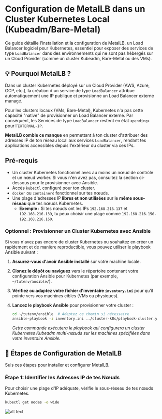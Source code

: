# Configuration de MetalLB dans un Cluster Kubernetes Local (Kubeadm/Bare-Metal)

Ce guide détaille l'installation et la configuration de MetalLB, un Load Balancer logiciel pour Kubernetes, essentiel pour exposer des services de type `LoadBalancer` dans des environnements qui ne sont pas hébergés sur un Cloud Provider (comme un cluster Kubeadm, Bare-Metal ou des VMs).


## 💡 Pourquoi MetalLB ?

Dans un cluster Kubernetes déployé sur un Cloud Provider (AWS, Azure, GCP, etc.), la création d'un service de type `LoadBalancer` attribue automatiquement une IP publique et provisionne un Load Balancer externe managé.

Pour les clusters locaux (VMs, Bare-Metal), Kubernetes n'a pas cette capacité "native" de provisionner un Load Balancer externe. Par conséquent, les Services de type `LoadBalancer` restent en état `<pending>` pour l'`EXTERNAL-IP`.

**MetalLB comble ce manque** en permettant à ton cluster d'attribuer des adresses IP de ton réseau local aux services `LoadBalancer`, rendant tes applications accessibles depuis l'extérieur du cluster via ces IPs.


## Pré-requis


*   Un cluster Kubernetes fonctionnel avec au moins un nœud de contrôle et un nœud worker. Si vous n'en avez pas, consultez la section ci-dessous pour le provisionner avec Ansible.
*   Accès `kubectl` configuré pour ton cluster.
*   `docker` ou `containerd` fonctionnel sur tes nœuds.
*   Une plage d'adresses IP **libres et non utilisées** sur le **même sous-réseau** que tes nœuds Kubernetes.
    *   **Exemple :** Si tes nœuds ont les IPs `192.168.216.137` et `192.168.216.139`, tu peux choisir une plage comme `192.168.216.150-192.168.216.160`.



### Optionnel : Provisionner un Cluster Kubernetes avec Ansible

Si vous n'avez pas encore de cluster Kubernetes ou souhaitez en créer un rapidement et de manière reproductible, vous pouvez utiliser le playbook Ansible suivant :

1.  **Assurez-vous d'avoir Ansible installé** sur votre machine locale.
2.  **Clonez le dépôt ou naviguez** vers le répertoire contenant votre configuration Ansible pour Kubernetes (par exemple, `~/tutenv/ansible/`).
3.  **Vérifiez ou adaptez votre fichier d'inventaire `inventory.ini`** pour qu'il pointe vers vos machines cibles (VMs ou physiques).
4.  **Lancez le playbook Ansible** pour provisionner votre cluster :

    ```bash
    cd ~/tutenv/ansible  # Adaptez ce chemin si nécessaire
    ansible-playbook -i inventory.ini ../cluster-k8s/playbook-cluster.yaml
    ```
    *Cette commande exécutera le playbook qui configurera un cluster Kubernetes Kubeadm multi-nœuds sur les machines spécifiées dans votre inventaire Ansible.*



## 🚀 Étapes de Configuration de MetalLB

Suis ces étapes pour installer et configurer MetalLB.

### Étape 1: Identifier les Adresses IP de tes Nœuds

Pour choisir une plage d'IP adéquate, vérifie le sous-réseau de tes nœuds Kubernetes.

```bash
kubectl get nodes -o wide

``````

![alt text](../Screenshots/nodes.PNG)



